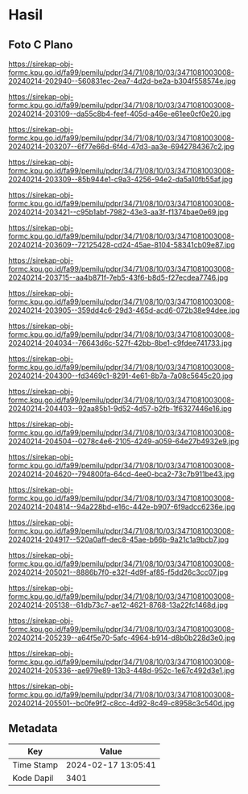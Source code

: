 # Hasil

## Foto C Plano

https://sirekap-obj-formc.kpu.go.id/fa99/pemilu/pdpr/34/71/08/10/03/3471081003008-20240214-202940--560831ec-2ea7-4d2d-be2a-b304f558574e.jpg

https://sirekap-obj-formc.kpu.go.id/fa99/pemilu/pdpr/34/71/08/10/03/3471081003008-20240214-203109--da55c8b4-feef-405d-a46e-e61ee0cf0e20.jpg

https://sirekap-obj-formc.kpu.go.id/fa99/pemilu/pdpr/34/71/08/10/03/3471081003008-20240214-203207--6f77e66d-6f4d-47d3-aa3e-6942784367c2.jpg

https://sirekap-obj-formc.kpu.go.id/fa99/pemilu/pdpr/34/71/08/10/03/3471081003008-20240214-203309--85b944e1-c9a3-4256-94e2-da5a10fb55af.jpg

https://sirekap-obj-formc.kpu.go.id/fa99/pemilu/pdpr/34/71/08/10/03/3471081003008-20240214-203421--c95b1abf-7982-43e3-aa3f-f1374bae0e69.jpg

https://sirekap-obj-formc.kpu.go.id/fa99/pemilu/pdpr/34/71/08/10/03/3471081003008-20240214-203609--72125428-cd24-45ae-8104-58341cb09e87.jpg

https://sirekap-obj-formc.kpu.go.id/fa99/pemilu/pdpr/34/71/08/10/03/3471081003008-20240214-203715--aa4b871f-7eb5-43f6-b8d5-f27ecdea7746.jpg

https://sirekap-obj-formc.kpu.go.id/fa99/pemilu/pdpr/34/71/08/10/03/3471081003008-20240214-203905--359dd4c6-29d3-465d-acd6-072b38e94dee.jpg

https://sirekap-obj-formc.kpu.go.id/fa99/pemilu/pdpr/34/71/08/10/03/3471081003008-20240214-204034--76643d6c-527f-42bb-8be1-c9fdee741733.jpg

https://sirekap-obj-formc.kpu.go.id/fa99/pemilu/pdpr/34/71/08/10/03/3471081003008-20240214-204300--fd3469c1-8291-4e61-8b7a-7a08c5645c20.jpg

https://sirekap-obj-formc.kpu.go.id/fa99/pemilu/pdpr/34/71/08/10/03/3471081003008-20240214-204403--92aa85b1-9d52-4d57-b2fb-1f6327446e16.jpg

https://sirekap-obj-formc.kpu.go.id/fa99/pemilu/pdpr/34/71/08/10/03/3471081003008-20240214-204504--0278c4e6-2105-4249-a059-64e27b4932e9.jpg

https://sirekap-obj-formc.kpu.go.id/fa99/pemilu/pdpr/34/71/08/10/03/3471081003008-20240214-204620--794800fa-64cd-4ee0-bca2-73c7b911be43.jpg

https://sirekap-obj-formc.kpu.go.id/fa99/pemilu/pdpr/34/71/08/10/03/3471081003008-20240214-204814--94a228bd-e16c-442e-b907-6f9adcc6236e.jpg

https://sirekap-obj-formc.kpu.go.id/fa99/pemilu/pdpr/34/71/08/10/03/3471081003008-20240214-204917--520a0aff-dec8-45ae-b66b-9a21c1a9bcb7.jpg

https://sirekap-obj-formc.kpu.go.id/fa99/pemilu/pdpr/34/71/08/10/03/3471081003008-20240214-205021--8886b7f0-e32f-4d9f-af85-f5dd26c3cc07.jpg

https://sirekap-obj-formc.kpu.go.id/fa99/pemilu/pdpr/34/71/08/10/03/3471081003008-20240214-205138--61db73c7-ae12-4621-8768-13a22fc1468d.jpg

https://sirekap-obj-formc.kpu.go.id/fa99/pemilu/pdpr/34/71/08/10/03/3471081003008-20240214-205239--a64f5e70-5afc-4964-b914-d8b0b228d3e0.jpg

https://sirekap-obj-formc.kpu.go.id/fa99/pemilu/pdpr/34/71/08/10/03/3471081003008-20240214-205336--ae979e89-13b3-448d-952c-1e67c492d3e1.jpg

https://sirekap-obj-formc.kpu.go.id/fa99/pemilu/pdpr/34/71/08/10/03/3471081003008-20240214-205501--bc0fe9f2-c8cc-4d92-8c49-c8958c3c540d.jpg


## Metadata

| Key        | Value               |
| ---------- | ------------------- |
| Time Stamp | 2024-02-17 13:05:41 |
| Kode Dapil | 3401                |



